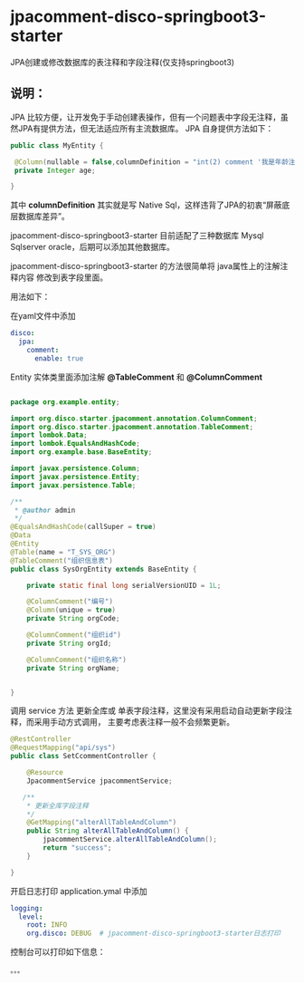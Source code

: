 # jpacomment-disco-springboot3-starter
JPA创建或修改数据库的表注释和字段注释(仅支持springboot3)


## 说明：
JPA 比较方便，让开发免于手动创建表操作，但有一个问题表中字段无注释，虽然JPA有提供方法，但无法适应所有主流数据库。
JPA 自身提供方法如下：
```java
public class MyEntity {

 @Column(nullable = false,columnDefinition = "int(2) comment '我是年龄注释...'")
 private Integer age;

}
```
其中 **columnDefinition** 其实就是写 Native Sql，这样违背了JPA的初衷“屏蔽底层数据库差异”。

jpacomment-disco-springboot3-starter 目前适配了三种数据库 Mysql Sqlserver oracle，后期可以添加其他数据库。

jpacomment-disco-springboot3-starter 的方法很简单将 java属性上的注解注释内容 修改到表字段里面。

用法如下：

在yaml文件中添加
```yaml
disco:
  jpa:
    comment:
      enable: true
```
Entity 实体类里面添加注解 **@TableComment** 和  **@ColumnComment**

```java

package org.example.entity;

import org.disco.starter.jpacomment.annotation.ColumnComment;
import org.disco.starter.jpacomment.annotation.TableComment;
import lombok.Data;
import lombok.EqualsAndHashCode;
import org.example.base.BaseEntity;

import javax.persistence.Column;
import javax.persistence.Entity;
import javax.persistence.Table;

/**
 * @author admin
 */
@EqualsAndHashCode(callSuper = true)
@Data
@Entity
@Table(name = "T_SYS_ORG")
@TableComment("组织信息表")
public class SysOrgEntity extends BaseEntity {

    private static final long serialVersionUID = 1L;

    @ColumnComment("编号")
    @Column(unique = true)
    private String orgCode;

    @ColumnComment("组织id")
    private String orgId;

    @ColumnComment("组织名称")
    private String orgName;


}
```

调用 service 方法 更新全库或 单表字段注释，这里没有采用启动自动更新字段注释，而采用手动方式调用，
主要考虑表注释一般不会频繁更新。

```java
@RestController
@RequestMapping("api/sys")
public class SetCcommentController {

    @Resource
    JpacommentService jpacommentService;

   /**
    * 更新全库字段注释
    */
    @GetMapping("alterAllTableAndColumn")
    public String alterAllTableAndColumn() {
        jpacommentService.alterAllTableAndColumn();
        return "success";
    }

}
```

开启日志打印 application.ymal 中添加
```yaml
logging:
  level:
    root: INFO
    org.disco: DEBUG  # jpacomment-disco-springboot3-starter日志打印
```
控制台可以打印如下信息：


```
。。。

```